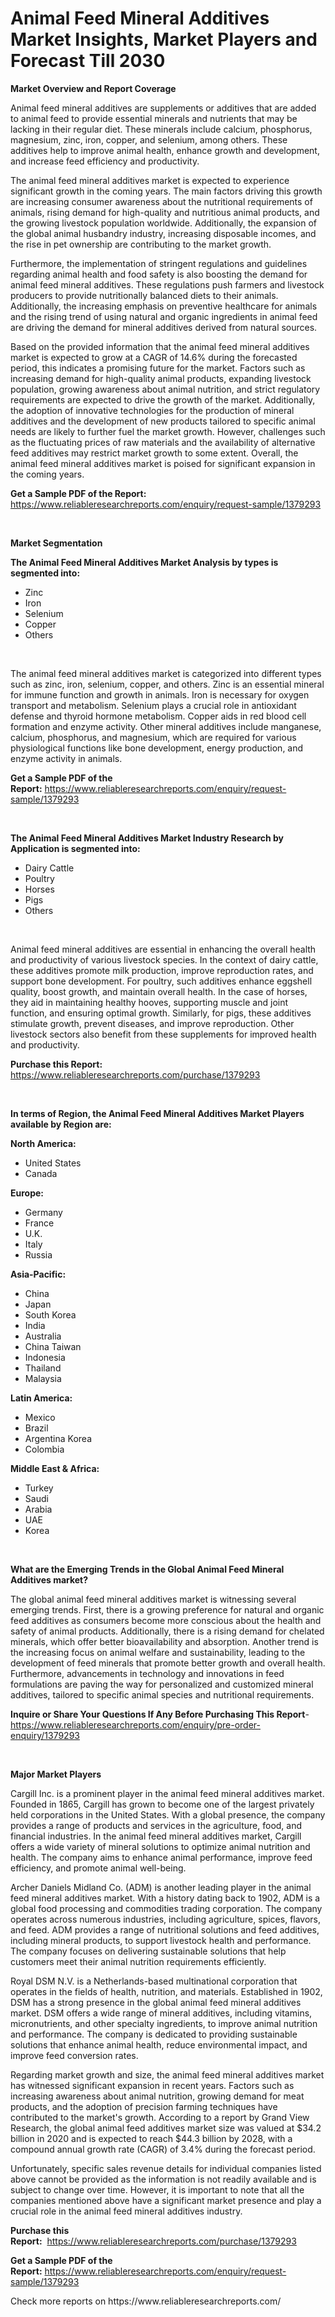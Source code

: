<p><h1>Animal Feed Mineral Additives Market Insights, Market Players and Forecast Till 2030</h1></p><p><strong>Market Overview and Report Coverage</strong></p>
<p><p>Animal feed mineral additives are supplements or additives that are added to animal feed to provide essential minerals and nutrients that may be lacking in their regular diet. These minerals include calcium, phosphorus, magnesium, zinc, iron, copper, and selenium, among others. These additives help to improve animal health, enhance growth and development, and increase feed efficiency and productivity.</p><p>The animal feed mineral additives market is expected to experience significant growth in the coming years. The main factors driving this growth are increasing consumer awareness about the nutritional requirements of animals, rising demand for high-quality and nutritious animal products, and the growing livestock population worldwide. Additionally, the expansion of the global animal husbandry industry, increasing disposable incomes, and the rise in pet ownership are contributing to the market growth.</p><p>Furthermore, the implementation of stringent regulations and guidelines regarding animal health and food safety is also boosting the demand for animal feed mineral additives. These regulations push farmers and livestock producers to provide nutritionally balanced diets to their animals. Additionally, the increasing emphasis on preventive healthcare for animals and the rising trend of using natural and organic ingredients in animal feed are driving the demand for mineral additives derived from natural sources.</p><p>Based on the provided information that the animal feed mineral additives market is expected to grow at a CAGR of 14.6% during the forecasted period, this indicates a promising future for the market. Factors such as increasing demand for high-quality animal products, expanding livestock population, growing awareness about animal nutrition, and strict regulatory requirements are expected to drive the growth of the market. Additionally, the adoption of innovative technologies for the production of mineral additives and the development of new products tailored to specific animal needs are likely to further fuel the market growth. However, challenges such as the fluctuating prices of raw materials and the availability of alternative feed additives may restrict market growth to some extent. Overall, the animal feed mineral additives market is poised for significant expansion in the coming years.</p></p>
<p><strong>Get a Sample PDF of the Report:</strong> <a href="https://www.reliableresearchreports.com/enquiry/request-sample/1379293">https://www.reliableresearchreports.com/enquiry/request-sample/1379293</a></p>
<p>&nbsp;</p>
<p><strong>Market Segmentation</strong></p>
<p><strong>The Animal Feed Mineral Additives Market Analysis by types is segmented into:</strong></p>
<p><ul><li>Zinc</li><li>Iron</li><li>Selenium</li><li>Copper</li><li>Others</li></ul></p>
<p>&nbsp;</p>
<p><p>The animal feed mineral additives market is categorized into different types such as zinc, iron, selenium, copper, and others. Zinc is an essential mineral for immune function and growth in animals. Iron is necessary for oxygen transport and metabolism. Selenium plays a crucial role in antioxidant defense and thyroid hormone metabolism. Copper aids in red blood cell formation and enzyme activity. Other mineral additives include manganese, calcium, phosphorus, and magnesium, which are required for various physiological functions like bone development, energy production, and enzyme activity in animals.</p></p>
<p><strong>Get a Sample PDF of the Report:</strong>&nbsp;<a href="https://www.reliableresearchreports.com/enquiry/request-sample/1379293">https://www.reliableresearchreports.com/enquiry/request-sample/1379293</a></p>
<p>&nbsp;</p>
<p><strong>The Animal Feed Mineral Additives Market Industry Research by Application is segmented into:</strong></p>
<p><ul><li>Dairy Cattle</li><li>Poultry</li><li>Horses</li><li>Pigs</li><li>Others</li></ul></p>
<p>&nbsp;</p>
<p><p>Animal feed mineral additives are essential in enhancing the overall health and productivity of various livestock species. In the context of dairy cattle, these additives promote milk production, improve reproduction rates, and support bone development. For poultry, such additives enhance eggshell quality, boost growth, and maintain overall health. In the case of horses, they aid in maintaining healthy hooves, supporting muscle and joint function, and ensuring optimal growth. Similarly, for pigs, these additives stimulate growth, prevent diseases, and improve reproduction. Other livestock sectors also benefit from these supplements for improved health and productivity.</p></p>
<p><strong>Purchase this Report:</strong>&nbsp; <a href="https://www.reliableresearchreports.com/purchase/1379293">https://www.reliableresearchreports.com/purchase/1379293</a></p>
<p>&nbsp;</p>
<p><strong>In terms of Region, the Animal Feed Mineral Additives Market Players available by Region are:</strong></p>
<p>
    <p> <strong> North America: </strong>
        <ul>
            <li>United States</li>
            <li>Canada</li>
        </ul>
        </p> 
    <p> <strong> Europe: </strong>
        <ul>
            <li>Germany</li>
            <li>France</li>
            <li>U.K.</li>
            <li>Italy</li>
            <li>Russia</li>
        </ul>
        </p> 
    <p> <strong> Asia-Pacific: </strong>
        <ul>
            <li>China</li>
            <li>Japan</li>
            <li>South Korea</li>
            <li>India</li>
            <li>Australia</li>
            <li>China Taiwan</li>
            <li>Indonesia</li>
            <li>Thailand</li>
            <li>Malaysia</li>
        </ul>
        </p> 
    <p> <strong> Latin America: </strong>
        <ul>
            <li>Mexico</li>
            <li>Brazil</li>
            <li>Argentina Korea</li>
            <li>Colombia</li>
        </ul>
        </p> 
    <p> <strong> Middle East & Africa: </strong>
        <ul>
            <li>Turkey</li>
            <li>Saudi</li>
            <li>Arabia</li>
            <li>UAE</li>
            <li>Korea</li>
        </ul>
    </p>
    </p>
<p>&nbsp;</p>
<p><strong>What are the Emerging Trends in the Global Animal Feed Mineral Additives market?</strong></p>
<p><p>The global animal feed mineral additives market is witnessing several emerging trends. First, there is a growing preference for natural and organic feed additives as consumers become more conscious about the health and safety of animal products. Additionally, there is a rising demand for chelated minerals, which offer better bioavailability and absorption. Another trend is the increasing focus on animal welfare and sustainability, leading to the development of feed minerals that promote better growth and overall health. Furthermore, advancements in technology and innovations in feed formulations are paving the way for personalized and customized mineral additives, tailored to specific animal species and nutritional requirements.</p></p>
<p><strong>Inquire or Share Your Questions If Any Before Purchasing This Report</strong>- <a href="https://www.reliableresearchreports.com/enquiry/pre-order-enquiry/1379293">https://www.reliableresearchreports.com/enquiry/pre-order-enquiry/1379293</a></p>
<p>&nbsp;</p>
<p><strong>Major Market Players</strong></p>
<p><p>Cargill Inc. is a prominent player in the animal feed mineral additives market. Founded in 1865, Cargill has grown to become one of the largest privately held corporations in the United States. With a global presence, the company provides a range of products and services in the agriculture, food, and financial industries. In the animal feed mineral additives market, Cargill offers a wide variety of mineral solutions to optimize animal nutrition and health. The company aims to enhance animal performance, improve feed efficiency, and promote animal well-being.</p><p>Archer Daniels Midland Co. (ADM) is another leading player in the animal feed mineral additives market. With a history dating back to 1902, ADM is a global food processing and commodities trading corporation. The company operates across numerous industries, including agriculture, spices, flavors, and feed. ADM provides a range of nutritional solutions and feed additives, including mineral products, to support livestock health and performance. The company focuses on delivering sustainable solutions that help customers meet their animal nutrition requirements efficiently.</p><p>Royal DSM N.V. is a Netherlands-based multinational corporation that operates in the fields of health, nutrition, and materials. Established in 1902, DSM has a strong presence in the global animal feed mineral additives market. DSM offers a wide range of mineral additives, including vitamins, micronutrients, and other specialty ingredients, to improve animal nutrition and performance. The company is dedicated to providing sustainable solutions that enhance animal health, reduce environmental impact, and improve feed conversion rates.</p><p>Regarding market growth and size, the animal feed mineral additives market has witnessed significant expansion in recent years. Factors such as increasing awareness about animal nutrition, growing demand for meat products, and the adoption of precision farming techniques have contributed to the market's growth. According to a report by Grand View Research, the global animal feed additives market size was valued at $34.2 billion in 2020 and is expected to reach $44.3 billion by 2028, with a compound annual growth rate (CAGR) of 3.4% during the forecast period.</p><p>Unfortunately, specific sales revenue details for individual companies listed above cannot be provided as the information is not readily available and is subject to change over time. However, it is important to note that all the companies mentioned above have a significant market presence and play a crucial role in the animal feed mineral additives industry.</p></p>
<p><strong>Purchase this Report:</strong>&nbsp;&nbsp;<a href="https://www.reliableresearchreports.com/purchase/1379293">https://www.reliableresearchreports.com/purchase/1379293</a></p>
<p></p>
<p><strong>Get a Sample PDF of the Report:</strong>&nbsp;<a href="https://www.reliableresearchreports.com/enquiry/request-sample/1379293">https://www.reliableresearchreports.com/enquiry/request-sample/1379293</a></p>
<p>Check more reports on https://www.reliableresearchreports.com/</p>